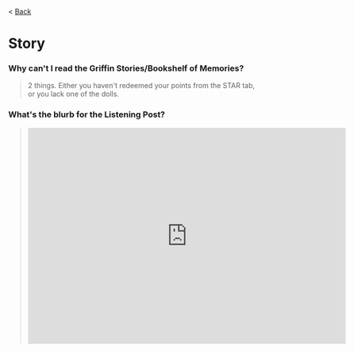 < [Back](/GFL/mainpage)

# Story

### Why can't I read the Griffin Stories/Bookshelf of Memories?

> 2 things. Either you haven't redeemed your points from the STAR tab, or you lack one of the dolls.

### What's the blurb for the Listening Post?

> <iframe id="reddit-embed" src="https://www.redditmedia.com/r/girlsfrontline/comments/t42t86/weekly_commanders_lounge_march_01_2022/hz2dti3/?depth=1&amp;showmore=false&amp;embed=true&amp;showmedia=false&amp;theme=dark" sandbox="allow-scripts allow-same-origin allow-popups" style="border: none;" height="435" width="640" scrolling="no"></iframe>